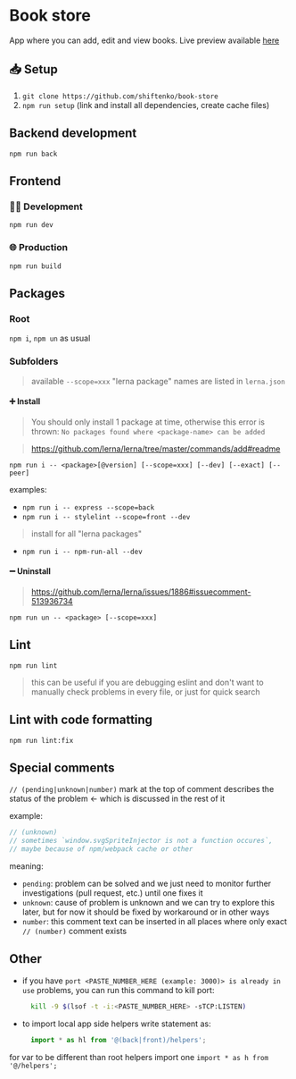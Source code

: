 # Book store

App where you can add, edit and view books. Live
preview available [here](http://lime-test.h1n.ru/book-store)

## 📥 Setup

1. `git clone https://github.com/shiftenko/book-store`
2. `npm run setup` (link and install all dependencies, create cache files)

## Backend development

`npm run back`

## Frontend

### 👷‍♂ Development

`npm run dev`

### 🌐 Production

`npm run build`

## Packages

### Root

`npm i`, `npm un` as usual

### Subfolders

> available `--scope=xxx` "lerna package" names are listed in `lerna.json`

#### ➕ Install

> You should only install 1 package at time, otherwise this error is thrown:
> `No packages found where <package-name> can be added`

> https://github.com/lerna/lerna/tree/master/commands/add#readme

`npm run i -- <package>[@version] [--scope=xxx] [--dev] [--exact] [--peer]`

examples:
* `npm run i -- express --scope=back`
* `npm run i -- stylelint --scope=front --dev`
> install for all "lerna packages"
* `npm run i -- npm-run-all --dev`

#### ➖ Uninstall

> https://github.com/lerna/lerna/issues/1886#issuecomment-513936734

`npm run un -- <package> [--scope=xxx]`

## Lint

`npm run lint`

> this can be useful if you are debugging eslint and don't want to manually
> check problems in every file, or just for quick search

## Lint with code formatting

`npm run lint:fix`

## Special comments

`// (pending|unknown|number)` mark at the top of comment describes the status of
the problem <- which is discussed in the rest of it

example:

```javascript
// (unknown)
// sometimes `window.svgSpriteInjector is not a function occures`,
// maybe because of npm/webpack cache or other
```
meaning:
* `pending`: problem can be solved and we just need to monitor further
investigations (pull request, etc.) until one fixes it
* `unknown`: cause of problem is unknown and we can try to explore
this later, but for now it should be fixed by workaround or in other ways
* `number`: this comment text can be inserted in all places where only exact `// (number)` comment exists

## Other

* if you have `port <PASTE_NUMBER_HERE (example: 3000)> is already in use` problems,
you can run this command to kill port:

  ```bash
    kill -9 $(lsof -t -i:<PASTE_NUMBER_HERE> -sTCP:LISTEN)
  ```
* to import local app side helpers write statement as:

  ```javascript
    import * as hl from '@(back|front)/helpers';
  ```
for var to be different than root helpers import one
`import * as h from '@/helpers';`
